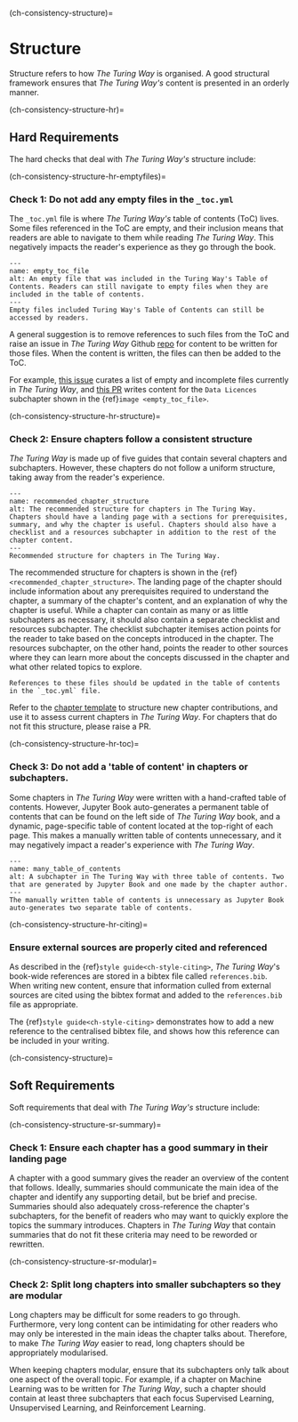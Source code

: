 (ch-consistency-structure)=
# Structure

Structure refers to how _The Turing Way_ is organised.
A good structural framework ensures that _The Turing Way's_ content is presented in an orderly manner.

(ch-consistency-structure-hr)=
## Hard Requirements

The hard checks that deal with _The Turing Way's_ structure include: 

(ch-consistency-structure-hr-emptyfiles)=
### Check 1: Do not add any empty files in the `_toc.yml`

The `_toc.yml` file is where _The Turing Way's_ table of contents (ToC) lives.
Some files referenced in the ToC are empty, and their inclusion means that readers are able to navigate to them while reading _The Turing Way_.
This negatively impacts the reader's experience as they go through the book.

```{figure} ../../figures/empty_toc_file.png
---
name: empty_toc_file
alt: An empty file that was included in the Turing Way's Table of Contents. Readers can still navigate to empty files when they are included in the table of contents.
---
Empty files included Turing Way's Table of Contents can still be accessed by readers.
```

A general suggestion is to remove references to such files from the ToC and raise an issue in _The Turing Way_ Github [repo](https://github.com/alan-turing-institute/the-turing-way) for content to be written for those files. 
When the content is written, the files can then be added to the ToC.

For example, [this issue](https://github.com/alan-turing-institute/the-turing-way/issues/1391) curates a list of empty and incomplete files currently in _The Turing Way_, and 
[this PR](https://github.com/alan-turing-institute/the-turing-way/pull/1448) writes content for the `Data Licences` subchapter shown in the {ref}`image <empty_toc_file>`.

(ch-consistency-structure-hr-structure)=
### Check 2: Ensure chapters follow a consistent structure

_The Turing Way_ is made up of five guides that contain several chapters and subchapters. 
However, these chapters do not follow a uniform structure, taking away from the reader's experience.

```{figure} ../../figures/recommended_chapter_structure.png
---
name: recommended_chapter_structure
alt: The recommended structure for chapters in The Turing Way. Chapters should have a landing page with a sections for prerequisites, summary, and why the chapter is useful. Chapters should also have a checklist and a resources subchapter in addition to the rest of the chapter content.
---
Recommended structure for chapters in The Turing Way.
```

The recommended structure for chapters is shown in the {ref}`<recommended_chapter_structure>`.
The landing page of the chapter should include information about any prerequisites required to understand the chapter, a summary of the chapter's content, and an explanation of why the chapter is useful.
While a chapter can contain as many or as little subchapters as necessary, it should also contain a separate checklist and resources subchapter.
The checklist subchapter itemises action points for the reader to take based on the concepts introduced in the chapter.
The resources subchapter, on the other hand, points the reader to other sources where they can learn more about the concepts discussed in the chapter and what other related topics to explore.

```{attention} Please note that making chapters follow this structure may require splitting some of the existing content into new files.
References to these files should be updated in the table of contents in the `_toc.yml` file.
```

Refer to the [chapter template](https://github.com/alan-turing-institute/the-turing-way/blob/master/templates/) to structure new chapter contributions, and use it to assess current chapters in _The Turing Way_.
For chapters that do not fit this structure, please raise a PR.


(ch-consistency-structure-hr-toc)=
### Check 3: Do not add a 'table of content' in chapters or subchapters.

Some chapters in _The Turing Way_ were written with a hand-crafted table of contents.
However, Jupyter Book auto-generates a permanent table of contents that can be found on the left side of _The Turing Way_ book, and a dynamic, page-specific table of content located at the top-right of each page.
This makes a manually written table of contents unnecessary, and it may negatively impact a reader's experience with _The Turing Way_.

```{figure} ../../figures/many_table_of_contents.png
---
name: many_table_of_contents
alt: A subchapter in The Turing Way with three table of contents. Two that are generated by Jupyter Book and one made by the chapter author.
---
The manually written table of contents is unnecessary as Jupyter Book auto-generates two separate table of contents.
```
(ch-consistency-structure-hr-citing)=
### Ensure external sources are properly cited and referenced

As described in the {ref}`style guide<ch-style-citing>`, _The Turing Way_'s book-wide references are stored in a bibtex file called `references.bib`.
When writing new content, ensure that information culled from external sources are cited using the bibtex format and added to the `references.bib` file as appropriate.

The {ref}`style guide<ch-style-citing>` demonstrates how to add a new reference to the centralised bibtex file, and shows how this reference can be included in your writing.


(ch-consistency-structure)=
## Soft Requirements

Soft requirements that deal with _The Turing Way's_ structure include: 

(ch-consistency-structure-sr-summary)=
### Check 1: Ensure each chapter has a good summary in their landing page

A chapter with a good summary gives the reader an overview of the content that follows.
Ideally, summaries should communicate the main idea of the chapter and identify any supporting detail, but be brief and precise.
Summaries should also adequately cross-reference the chapter's subchapters, for the benefit of readers who may want to quickly explore the topics the summary introduces.
Chapters in _The Turing Way_ that contain summaries that do not fit these criteria may need to be reworded or rewritten.


(ch-consistency-structure-sr-modular)=
### Check 2: Split long chapters into smaller subchapters so they are modular

Long chapters may be difficult for some readers to go through.
Furthermore, very long content can be intimidating for other readers who may only be interested in the main ideas the chapter talks about.
Therefore, to make  _The Turing Way_ easier to read, long chapters should be appropriately modularised.

When keeping chapters modular, ensure that its subchapters only talk about one aspect of the overall topic.
For example, if a chapter on Machine Learning was to be written for _The Turing Way_, such a chapter should contain at least three subchapters that each focus Supervised Learning, Unsupervised Learning, and Reinforcement Learning. 